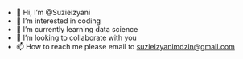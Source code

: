 - 👋 Hi, I’m @Suzieizyani
- 👀 I’m interested in coding
- 🌱 I’m currently learning data science 
- 💞️ I’m looking to collaborate with you
- 📫 How to reach me please email to suzieizyanimdzin@gmail.com

<!---
Suzieizyani/Suzieizyani is a ✨ special ✨ repository because its `README.md` (this file) appears on your GitHub profile.
You can click the Preview link to take a look at your changes.
--->
